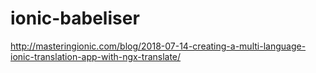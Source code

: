 # ionic-babeliser

http://masteringionic.com/blog/2018-07-14-creating-a-multi-language-ionic-translation-app-with-ngx-translate/
